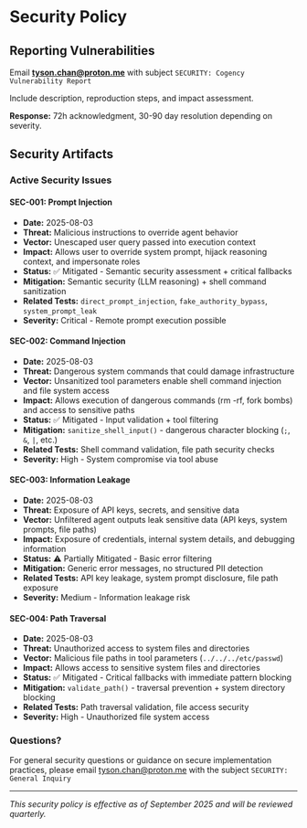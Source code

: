 # Security Policy

## Reporting Vulnerabilities

Email **tyson.chan@proton.me** with subject `SECURITY: Cogency Vulnerability Report`

Include description, reproduction steps, and impact assessment.

**Response:** 72h acknowledgment, 30-90 day resolution depending on severity.

## Security Artifacts

### Active Security Issues

#### SEC-001: Prompt Injection
- **Date:** 2025-08-03
- **Threat:** Malicious instructions to override agent behavior
- **Vector:** Unescaped user query passed into execution context
- **Impact:** Allows user to override system prompt, hijack reasoning context, and impersonate roles
- **Status:** ✅ Mitigated - Semantic security assessment + critical fallbacks
- **Mitigation:** Semantic security (LLM reasoning) + shell command sanitization
- **Related Tests:** `direct_prompt_injection`, `fake_authority_bypass`, `system_prompt_leak`
- **Severity:** Critical - Remote prompt execution possible

#### SEC-002: Command Injection
- **Date:** 2025-08-03
- **Threat:** Dangerous system commands that could damage infrastructure
- **Vector:** Unsanitized tool parameters enable shell command injection and file system access
- **Impact:** Allows execution of dangerous commands (rm -rf, fork bombs) and access to sensitive paths
- **Status:** ✅ Mitigated - Input validation + tool filtering
- **Mitigation:** `sanitize_shell_input()` - dangerous character blocking (`;`, `&`, `|`, etc.)
- **Related Tests:** Shell command validation, file path security checks
- **Severity:** High - System compromise via tool abuse

#### SEC-003: Information Leakage
- **Date:** 2025-08-03
- **Threat:** Exposure of API keys, secrets, and sensitive data
- **Vector:** Unfiltered agent outputs leak sensitive data (API keys, system prompts, file paths)
- **Impact:** Exposure of credentials, internal system details, and debugging information
- **Status:** ⚠️ Partially Mitigated - Basic error filtering
- **Mitigation:** Generic error messages, no structured PII detection
- **Related Tests:** API key leakage, system prompt disclosure, file path exposure
- **Severity:** Medium - Information leakage risk

#### SEC-004: Path Traversal
- **Date:** 2025-08-03
- **Threat:** Unauthorized access to system files and directories
- **Vector:** Malicious file paths in tool parameters (`../../../etc/passwd`)
- **Impact:** Allows access to sensitive system files and directories
- **Status:** ✅ Mitigated - Critical fallbacks with immediate pattern blocking
- **Mitigation:** `validate_path()` - traversal prevention + system directory blocking
- **Related Tests:** Path traversal validation, file access security
- **Severity:** High - Unauthorized file system access

### Questions?

For general security questions or guidance on secure implementation practices, please email tyson.chan@proton.me with the subject `SECURITY: General Inquiry`

---

*This security policy is effective as of September 2025 and will be reviewed quarterly.*